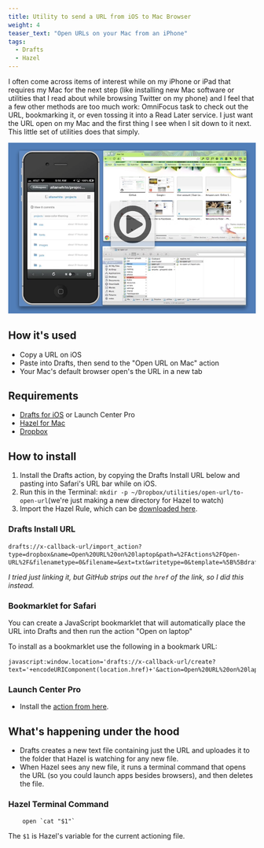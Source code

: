 ```yaml
---
title: Utility to send a URL from iOS to Mac Browser
weight: 4
teaser_text: "Open URLs on your Mac from an iPhone"
tags:
  - Drafts
  - Hazel
---
```

I often come across items of interest while on my iPhone or iPad that requires my Mac for the next step (like installing new Mac software or utilities that I read about while browsing Twitter on my phone) and I feel that a few other methods are too much work: OmniFocus task to check out the URL, bookmarking it, or even tossing it into a Read Later service. I just want the URL open on my Mac and the first thing I see when I sit down to it next. This little set of utilities does that simply.

[![Video Example](video-thumb.png)](https://www.dropbox.com/s/ltoxc0j11q9hx7e/Open-URL-on-Mac.mov)

## How it's used

- Copy a URL on iOS
- Paste into Drafts, then send to the "Open URL on Mac" action
- Your Mac's default browser open's the URL in a new tab

## Requirements

- [Drafts for iOS](http://agiletortoise.com/drafts) or Launch Center Pro
- [Hazel for Mac](http://www.noodlesoft.com/hazel.php)
- [Dropbox](http://www.dropbox.com/)

## How to install 

1. Install the Drafts action, by copying the Drafts Install URL below and pasting into Safari's URL bar while on iOS.
2. Run this in the Terminal: `mkdir -p ~/Dropbox/utilities/open-url/to-open-url`(we're just making a new directory for Hazel to watch)
3. Import the Hazel Rule, which can be [downloaded here](https://github.com/EvanLovely/drafts-hazel--open-url/raw/master/to-open-url.hazelrules).

### Drafts Install URL

	drafts://x-callback-url/import_action?type=dropbox&name=Open%20URL%20on%20laptop&path=%2FActions%2FOpen-URL%2F&filenametype=0&filename=&ext=txt&writetype=0&template=%5B%5Bdraft%5D%5D
        
*I tried just linking it, but GitHub strips out the `href` of the link, so I did this instead.*

### Bookmarklet for Safari ###

You can create a JavaScript bookmarklet that will automatically place the URL into Drafts and then run the action "Open on laptop"

To install as a bookmarklet use the following in a bookmark URL:

    javascript:window.location='drafts://x-callback-url/create?text='+encodeURIComponent(location.href)+'&action=Open%20URL%20on%20laptop'


### Launch Center Pro

* Install the [action from here](http://launchcenterpro.com/8rf2xv).

## What's happening under the hood

- Drafts creates a new text file containing just the URL and uploades it to the folder that Hazel is watching for any new file.
- When Hazel sees any new file, it runs a terminal command that opens the URL (so you could launch apps besides browsers), and then deletes the file. 


### Hazel Terminal Command

        open `cat "$1"`

The `$1` is Hazel's variable for the current actioning file. 

